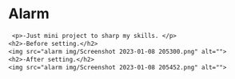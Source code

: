 # Alarm
     <p>-Just mini project to sharp my skills. </p>
    <h2>-Before setting.</h2>
    <img src="alarm img/Screenshot 2023-01-08 205300.png" alt="">
    <h2>-After setting.</h2>
    <img src="alarm img/Screenshot 2023-01-08 205452.png" alt="">
